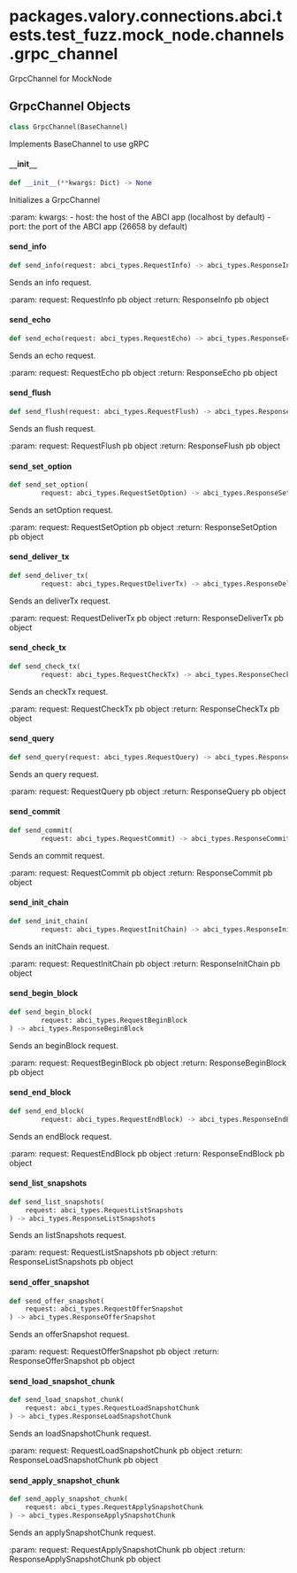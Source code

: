 <a id="packages.valory.connections.abci.tests.test_fuzz.mock_node.channels.grpc_channel"></a>

# packages.valory.connections.abci.tests.test`_`fuzz.mock`_`node.channels.grpc`_`channel

GrpcChannel for MockNode

<a id="packages.valory.connections.abci.tests.test_fuzz.mock_node.channels.grpc_channel.GrpcChannel"></a>

## GrpcChannel Objects

```python
class GrpcChannel(BaseChannel)
```

Implements BaseChannel to use gRPC

<a id="packages.valory.connections.abci.tests.test_fuzz.mock_node.channels.grpc_channel.GrpcChannel.__init__"></a>

#### `__`init`__`

```python
def __init__(**kwargs: Dict) -> None
```

Initializes a GrpcChannel

:param: kwargs:
    - host: the host of the ABCI app (localhost by default)
    - port: the port of the ABCI app (26658 by default)


<a id="packages.valory.connections.abci.tests.test_fuzz.mock_node.channels.grpc_channel.GrpcChannel.send_info"></a>

#### send`_`info

```python
def send_info(request: abci_types.RequestInfo) -> abci_types.ResponseInfo
```

Sends an info request.

:param: request: RequestInfo pb object
:return: ResponseInfo pb object


<a id="packages.valory.connections.abci.tests.test_fuzz.mock_node.channels.grpc_channel.GrpcChannel.send_echo"></a>

#### send`_`echo

```python
def send_echo(request: abci_types.RequestEcho) -> abci_types.ResponseEcho
```

Sends an echo request.

:param: request: RequestEcho pb object
:return: ResponseEcho pb object


<a id="packages.valory.connections.abci.tests.test_fuzz.mock_node.channels.grpc_channel.GrpcChannel.send_flush"></a>

#### send`_`flush

```python
def send_flush(request: abci_types.RequestFlush) -> abci_types.ResponseFlush
```

Sends an flush request.

:param: request: RequestFlush pb object
:return: ResponseFlush pb object


<a id="packages.valory.connections.abci.tests.test_fuzz.mock_node.channels.grpc_channel.GrpcChannel.send_set_option"></a>

#### send`_`set`_`option

```python
def send_set_option(
        request: abci_types.RequestSetOption) -> abci_types.ResponseSetOption
```

Sends an setOption request.

:param: request: RequestSetOption pb object
:return: ResponseSetOption pb object


<a id="packages.valory.connections.abci.tests.test_fuzz.mock_node.channels.grpc_channel.GrpcChannel.send_deliver_tx"></a>

#### send`_`deliver`_`tx

```python
def send_deliver_tx(
        request: abci_types.RequestDeliverTx) -> abci_types.ResponseDeliverTx
```

Sends an deliverTx request.

:param: request: RequestDeliverTx pb object
:return: ResponseDeliverTx pb object


<a id="packages.valory.connections.abci.tests.test_fuzz.mock_node.channels.grpc_channel.GrpcChannel.send_check_tx"></a>

#### send`_`check`_`tx

```python
def send_check_tx(
        request: abci_types.RequestCheckTx) -> abci_types.ResponseCheckTx
```

Sends an checkTx request.

:param: request: RequestCheckTx pb object
:return: ResponseCheckTx pb object


<a id="packages.valory.connections.abci.tests.test_fuzz.mock_node.channels.grpc_channel.GrpcChannel.send_query"></a>

#### send`_`query

```python
def send_query(request: abci_types.RequestQuery) -> abci_types.ResponseQuery
```

Sends an query request.

:param: request: RequestQuery pb object
:return: ResponseQuery pb object


<a id="packages.valory.connections.abci.tests.test_fuzz.mock_node.channels.grpc_channel.GrpcChannel.send_commit"></a>

#### send`_`commit

```python
def send_commit(
        request: abci_types.RequestCommit) -> abci_types.ResponseCommit
```

Sends an commit request.

:param: request: RequestCommit pb object
:return: ResponseCommit pb object


<a id="packages.valory.connections.abci.tests.test_fuzz.mock_node.channels.grpc_channel.GrpcChannel.send_init_chain"></a>

#### send`_`init`_`chain

```python
def send_init_chain(
        request: abci_types.RequestInitChain) -> abci_types.ResponseInitChain
```

Sends an initChain request.

:param: request: RequestInitChain pb object
:return: ResponseInitChain pb object


<a id="packages.valory.connections.abci.tests.test_fuzz.mock_node.channels.grpc_channel.GrpcChannel.send_begin_block"></a>

#### send`_`begin`_`block

```python
def send_begin_block(
        request: abci_types.RequestBeginBlock
) -> abci_types.ResponseBeginBlock
```

Sends an beginBlock request.

:param: request: RequestBeginBlock pb object
:return: ResponseBeginBlock pb object


<a id="packages.valory.connections.abci.tests.test_fuzz.mock_node.channels.grpc_channel.GrpcChannel.send_end_block"></a>

#### send`_`end`_`block

```python
def send_end_block(
        request: abci_types.RequestEndBlock) -> abci_types.ResponseEndBlock
```

Sends an endBlock request.

:param: request: RequestEndBlock pb object
:return: ResponseEndBlock pb object


<a id="packages.valory.connections.abci.tests.test_fuzz.mock_node.channels.grpc_channel.GrpcChannel.send_list_snapshots"></a>

#### send`_`list`_`snapshots

```python
def send_list_snapshots(
    request: abci_types.RequestListSnapshots
) -> abci_types.ResponseListSnapshots
```

Sends an listSnapshots request.

:param: request: RequestListSnapshots pb object
:return: ResponseListSnapshots pb object


<a id="packages.valory.connections.abci.tests.test_fuzz.mock_node.channels.grpc_channel.GrpcChannel.send_offer_snapshot"></a>

#### send`_`offer`_`snapshot

```python
def send_offer_snapshot(
    request: abci_types.RequestOfferSnapshot
) -> abci_types.ResponseOfferSnapshot
```

Sends an offerSnapshot request.

:param: request: RequestOfferSnapshot pb object
:return: ResponseOfferSnapshot pb object


<a id="packages.valory.connections.abci.tests.test_fuzz.mock_node.channels.grpc_channel.GrpcChannel.send_load_snapshot_chunk"></a>

#### send`_`load`_`snapshot`_`chunk

```python
def send_load_snapshot_chunk(
    request: abci_types.RequestLoadSnapshotChunk
) -> abci_types.ResponseLoadSnapshotChunk
```

Sends an loadSnapshotChunk request.

:param: request: RequestLoadSnapshotChunk pb object
:return: ResponseLoadSnapshotChunk pb object


<a id="packages.valory.connections.abci.tests.test_fuzz.mock_node.channels.grpc_channel.GrpcChannel.send_apply_snapshot_chunk"></a>

#### send`_`apply`_`snapshot`_`chunk

```python
def send_apply_snapshot_chunk(
    request: abci_types.RequestApplySnapshotChunk
) -> abci_types.ResponseApplySnapshotChunk
```

Sends an applySnapshotChunk request.

:param: request: RequestApplySnapshotChunk pb object
:return: ResponseApplySnapshotChunk pb object


